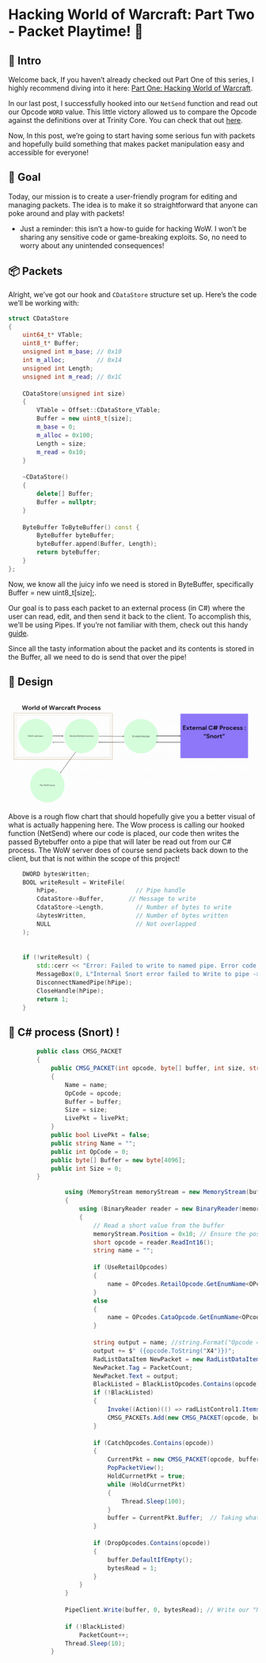 # Hacking World of Warcraft: Part Two - Packet Playtime! 🎉

## 👋 Intro

Welcome back, If you haven’t already checked out Part One of this series, I highly recommend diving into it here: [Part One: Hacking World of Warcraft](https://github.com/MrFade321/Hacking_World_of_Warcraft).

In our last post, I successfully hooked into our `NetSend` function and read out our Opcode `WORD` value. This little victory allowed us to compare the Opcode against the definitions over at Trinity Core. You can check that out [here](https://github.com/TrinityCore/TrinityCore/blob/master/src/server/game/Server/Protocol/Opcodes.h).

Now, In this post, we’re going to start having some serious fun with packets and hopefully build something that makes packet manipulation easy and accessible for everyone!

## 🎯 Goal 

Today, our mission is to create a user-friendly program for editing and managing packets. The idea is to make it so straightforward that anyone can poke around and play with packets!

- Just a reminder: this isn’t a how-to guide for hacking WoW. I won’t be sharing any sensitive code or game-breaking exploits. So, no need to worry about any unintended consequences!

## 📦 Packets 

Alright, we’ve got our hook and `CDataStore` structure set up. Here’s the code we’ll be working with:

```cpp
struct CDataStore
{
    uint64_t* VTable;
    uint8_t* Buffer;
    unsigned int m_base; // 0x10
    int m_alloc;         // 0x14
    unsigned int Length;
    unsigned int m_read; // 0x1C

    CDataStore(unsigned int size)
    {
        VTable = Offset::CDataStore_VTable;
        Buffer = new uint8_t[size];
        m_base = 0;
        m_alloc = 0x100;
        Length = size;
        m_read = 0x10;
    }

    ~CDataStore()
    {
        delete[] Buffer;
        Buffer = nullptr;
    }

    ByteBuffer ToByteBuffer() const {
        ByteBuffer byteBuffer;
        byteBuffer.append(Buffer, Length);
        return byteBuffer;
    }
};
```

Now, we know all the juicy info we need is stored in ByteBuffer, specifically Buffer = new uint8_t[size];.

Our goal is to pass each packet to an external process (in C#) where the user can read, edit, and then send it back to the client. To accomplish this, we’ll be using Pipes. If you’re not familiar with them, check out this handy [guide](https://learn.microsoft.com/en-us/windows/win32/ipc/pipes).

Since all the tasty information about the packet and its contents is stored in the Buffer, all we need to do is send that over the pipe!

## 🎨 Design

![Chart](FlowChart.png)

Above is a rough flow chart that should hopefully give you a better visual of what is actually happening here. The Wow process is calling our hooked function (NetSend) where our code is placed, our code then writes the passed Bytebuffer onto a pipe that will later be read out from our C# process. The WoW server does of course send packets back down to the client, but that is not within the scope of this project!

```cpp
    DWORD bytesWritten;
    BOOL writeResult = WriteFile(
        hPipe,                      // Pipe handle
        CdataStore->Buffer,       // Message to write
        CdataStore->Length,         // Number of bytes to write
        &bytesWritten,              // Number of bytes written
        NULL                        // Not overlapped
    );


    if (!writeResult) {
        std::cerr << "Error: Failed to write to named pipe. Error code: " << GetLastError() << std::endl;
        MessageBox(0, L"Internal Snort error failed to Write to pipe -> " + GetLastError(), (LPCWSTR)"Y", MB_OK);
        DisconnectNamedPipe(hPipe);
        CloseHandle(hPipe);
        return 1;
    }
```

## 👃 C# process (Snort) !

```C#
        public class CMSG_PACKET
        {
            public CMSG_PACKET(int opcode, byte[] buffer, int size, string name = "", bool livePkt = false)
            {
                Name = name;
                OpCode = opcode;
                Buffer = buffer;
                Size = size;
                LivePkt = livePkt;
            }
            public bool LivePkt = false;
            public string Name = "";
            public int OpCode = 0;
            public byte[] Buffer = new byte[4096];
            public int Size = 0;
        }
```



```C#
                using (MemoryStream memoryStream = new MemoryStream(buffer))
                {
                    using (BinaryReader reader = new BinaryReader(memoryStream))
                    {
                        // Read a short value from the buffer
                        memoryStream.Position = 0x10; // Ensure the position is at the start after the packet header
                        short opcode = reader.ReadInt16();
                        string name = "";

                        if (UseRetailOpcodes)
                        {
                            name = OPcodes.RetailOpcode.GetEnumName<OPcodes.CataOpcode.OpcodeClient>((uint)opcode);
                        }
                        else
                        {
                            name = OPcodes.CataOpcode.GetEnumName<OPcodes.CataOpcode.OpcodeClient>((uint)opcode);
                        }

                        string output = name; //string.Format("Opcode => 0x{0:X4}\n", opcode);
                        output += $" ({opcode.ToString("X4")})";
                        RadListDataItem NewPacket = new RadListDataItem();
                        NewPacket.Tag = PacketCount;
                        NewPacket.Text = output;
                        BlackListed = BlackListOpcodes.Contains(opcode);
                        if (!BlackListed)
                        {
                            Invoke((Action)(() => radListControl1.Items.Add(NewPacket)));
                            CMSG_PACKETs.Add(new CMSG_PACKET(opcode, buffer, bytesRead, name));
                        }

                        if (CatchOpcodes.Contains(opcode))
                        {
                            CurrentPkt = new CMSG_PACKET(opcode, buffer, bytesRead, name, true);
                            PopPacketView();
                            HoldCurrnetPkt = true;
                            while (HoldCurrnetPkt)
                            {
                                Thread.Sleep(100);
                            }
                            buffer = CurrentPkt.Buffer;  // Taking what the user had a chance to change;
                        }

                        if (DropOpcodes.Contains(opcode))
                        {
                            buffer.DefaultIfEmpty();
                            bytesRead = 1;
                        }
                    }
                }

                PipeClient.Write(buffer, 0, bytesRead); // Write our "New" buffer back to the pipe

                if (!BlackListed)
                    PacketCount++;
                Thread.Sleep(10);
            }
```
